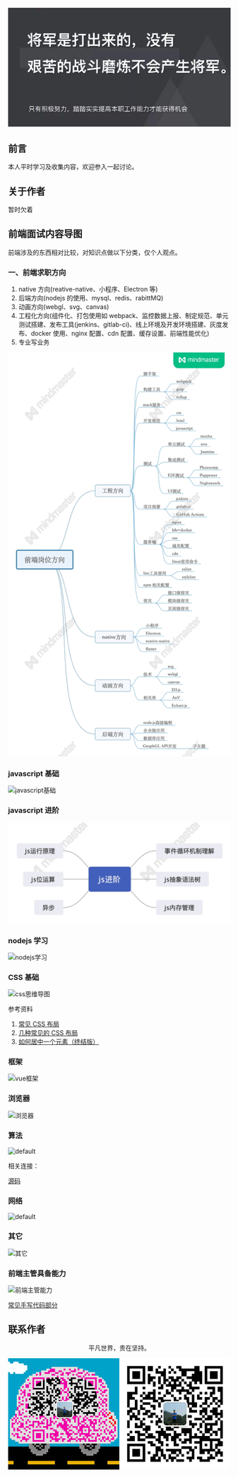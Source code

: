 ![image](./img/timg.jpg)
<br>

## 前言

本人平时学习及收集内容，欢迎参入一起讨论。

## 关于作者

暂时欠着

## 前端面试内容导图

前端涉及的东西相对比较，对知识点做以下分类，仅个人观点。

### 一、前端求职方向

1. native 方向(reative-native、小程序、Electron 等)
2. 后端方向(nodejs 的使用、mysql、redis、rabittMQ)
3. 动画方向(webgl、svg、canvas)
4. 工程化方向(组件化、打包使用如 webpack、监控数据上报、制定规范、单元测试搭建、发布工具(jenkins、gitlab-ci)、线上环境及开发环境搭建、灰度发布、docker 使用、nginx 配置、cdn 配置、缓存设置、前端性能优化)
5. 专业写业务

![image](career-direction.jpg)

### javascript 基础

![javascript基础](https://user-images.githubusercontent.com/6395813/54739938-bdcddf00-4bf4-11e9-893a-c09183836e9c.jpg)

### javascript 进阶

![images](js-advance.jpg)

### nodejs 学习

![nodejs学习](https://user-images.githubusercontent.com/6395813/79526424-d7f81c00-8097-11ea-9e55-ca2a4dbbde3f.jpg)

### CSS 基础

![css思维导图](https://user-images.githubusercontent.com/6395813/54738235-56ad2c00-4bee-11e9-84c7-618994c17fe5.jpg)

参考资料

1. [常见 CSS 布局](https://github.com/ftTony/blog/issues/3)
1. [几种常见的 CSS 布局](https://github.com/ljianshu/Blog/issues/40)
1. [如何居中一个元素（终结版）](https://mp.weixin.qq.com/s/UxY7VWqMMOjvgE6L_dlixA)

### 框架

![vue框架](https://user-images.githubusercontent.com/6395813/56088180-1750c300-5eae-11e9-9563-f960f167ebe8.jpg)

### 浏览器

![浏览器](https://user-images.githubusercontent.com/6395813/54195735-6d6ec700-44fa-11e9-9205-9e544d689313.jpg)

### 算法

![default](https://user-images.githubusercontent.com/6395813/52900451-d97a4a00-3230-11e9-999a-b2aaadef6e65.jpg)

相关连接：

[源码](https://github.com/ftTony/notes/tree/master/javascript/algorithm)

### 网络

![default](https://user-images.githubusercontent.com/6395813/52900453-d97a4a00-3230-11e9-9ae3-8484a3a86dd5.jpg)

### 其它

![其它](https://user-images.githubusercontent.com/6395813/54739911-a2fb6a80-4bf4-11e9-894e-7e4451fabde6.jpg)

### 前端主管具备能力

![前端主管能力](https://user-images.githubusercontent.com/6395813/54873751-5e501900-4e18-11e9-8a0f-f91b46791c20.jpg)

[常见手写代码部分](https://github.com/ftTony/notes/tree/master/%20InterviewQuestion)

## 联系作者

<div align="center">
    <p>
        平凡世界，贵在坚持。
    </p>
    <img src="./img/contact.png" />
</div>
